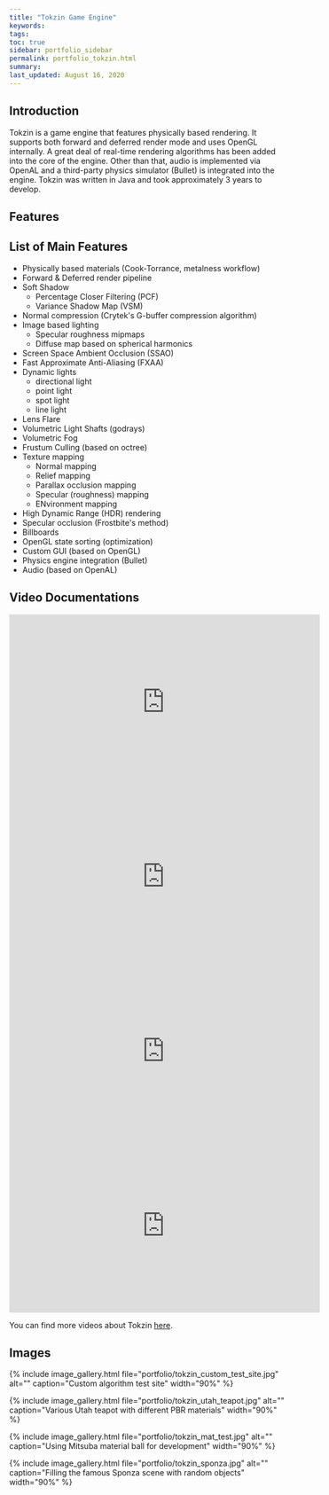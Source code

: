 ```yaml
---
title: "Tokzin Game Engine"
keywords: 
tags: 
toc: true
sidebar: portfolio_sidebar
permalink: portfolio_tokzin.html
summary: 
last_updated: August 16, 2020
---
```


## Introduction

Tokzin is a game engine that features physically based rendering. It supports both forward and deferred render mode and uses OpenGL internally. A great deal of real-time rendering algorithms has been added into the core of the engine. Other than that, audio is implemented via OpenAL and a third-party physics simulator (Bullet) is integrated into the engine. Tokzin was written in Java and took approximately 3 years to develop.

## Features

## List of Main Features

* Physically based materials (Cook-Torrance, metalness workflow)
* Forward & Deferred render pipeline
* Soft Shadow
  * Percentage Closer Filtering (PCF)
  * Variance Shadow Map (VSM)
* Normal compression (Crytek's G-buffer compression algorithm)
* Image based lighting
  * Specular roughness mipmaps
  * Diffuse map based on spherical harmonics
* Screen Space Ambient Occlusion (SSAO)
* Fast Approximate Anti-Aliasing (FXAA)
* Dynamic lights
  * directional light
  * point light
  * spot light
  * line light
* Lens Flare
* Volumetric Light Shafts (godrays)
* Volumetric Fog
* Frustum Culling (based on octree)
* Texture mapping
  * Normal mapping
  * Relief mapping
  * Parallax occlusion mapping
  * Specular (roughness) mapping
  * ENvironment mapping
* High Dynamic Range (HDR) rendering
* Specular occlusion (Frostbite's method)
* Billboards
* OpenGL state sorting (optimization)
* Custom GUI (based on OpenGL)
* Physics engine integration (Bullet)
* Audio (based on OpenAL)

## Video Documentations

<iframe width="560" height="315" src="https://www.youtube.com/embed/_DPdp7NqzSE" frameborder="0" allow="accelerometer; autoplay; encrypted-media; gyroscope; picture-in-picture" allowfullscreen></iframe>

<iframe width="560" height="315" src="https://www.youtube.com/embed/ObDJ3mYE4zQ" frameborder="0" allow="accelerometer; autoplay; encrypted-media; gyroscope; picture-in-picture" allowfullscreen></iframe>

<iframe width="560" height="315" src="https://www.youtube.com/embed/Tr_2b5EwDGw" frameborder="0" allow="accelerometer; autoplay; encrypted-media; gyroscope; picture-in-picture" allowfullscreen></iframe>

<iframe width="560" height="315" src="https://www.youtube.com/embed/QkiLlWiZJrE" frameborder="0" allow="accelerometer; autoplay; encrypted-media; gyroscope; picture-in-picture" allowfullscreen></iframe>

You can find more videos about Tokzin [here](https://www.youtube.com/playlist?list=PLTb8yNz82VDXlove7p_BXdwRHxHXBrMxv).

## Images

{% include image_gallery.html file="portfolio/tokzin_custom_test_site.jpg" alt="" caption="Custom algorithm test site" width="90%" %}

{% include image_gallery.html file="portfolio/tokzin_utah_teapot.jpg" alt="" caption="Various Utah teapot with different PBR materials" width="90%" %}

{% include image_gallery.html file="portfolio/tokzin_mat_test.jpg" alt="" caption="Using Mitsuba material ball for development" width="90%" %}

{% include image_gallery.html file="portfolio/tokzin_sponza.jpg" alt="" caption="Filling the famous Sponza scene with random objects" width="90%" %}
